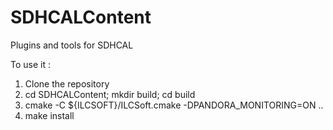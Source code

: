 # SDHCALContent
Plugins and tools for SDHCAL

To use it :

1. Clone the repository
2. cd SDHCALContent; mkdir build; cd build
3. cmake -C ${ILCSOFT}/ILCSoft.cmake -DPANDORA_MONITORING=ON ..
4. make install

